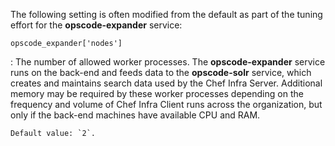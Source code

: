 The following setting is often modified from the default as part of the
tuning effort for the **opscode-expander** service:

`opscode_expander['nodes']`

:   The number of allowed worker processes. The **opscode-expander**
    service runs on the back-end and feeds data to the **opscode-solr**
    service, which creates and maintains search data used by the Chef
    Infra Server. Additional memory may be required by these worker
    processes depending on the frequency and volume of Chef Infra Client
    runs across the organization, but only if the back-end machines have
    available CPU and RAM.

    Default value: `2`.
